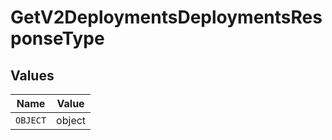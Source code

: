 # GetV2DeploymentsDeploymentsResponseType


## Values

| Name     | Value    |
| -------- | -------- |
| `OBJECT` | object   |
